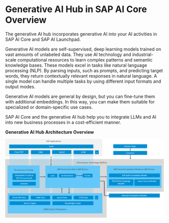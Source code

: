 <!-- loioa126bd67458945e881ec3fed2746e576 -->

# Generative AI Hub in SAP AI Core Overview

The generative AI hub incorporates generative AI into your AI activities in SAP AI Core and SAP AI Launchpad.

Generative AI models are self-supervised, deep learning models trained on vast amounts of unlabeled data. They use AI technology and industrial-scale computational resources to learn complex patterns and semantic knowledge bases. These models excel in tasks like natural language processing \(NLP\). By parsing inputs, such as prompts, and predicting target words, they return contextually relevant responses in natural language. A single model can handle multiple tasks by using different input formats and output modes.

Generative AI models are general by design, but you can fine-tune them with additional embeddings. In this way, you can make them suitable for specialized or domain-specific use cases.

SAP AI Core and the generative AI hub help you to integrate LLMs and AI into new business processes in a cost-efficient manner.

  
  
**Generative AI Hub Architecture Overview**

![](images/LLM_Infrastructure_8b7110e.png "Generative AI Hub Architecture Overview")

